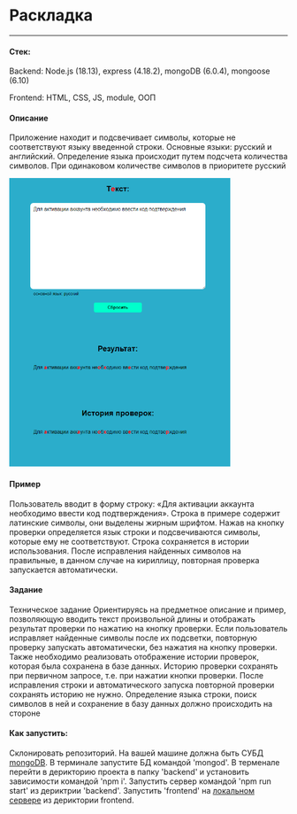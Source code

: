 # Раскладка

---

#### Стек:

Backend: Node.js (18.13), express (4.18.2), mongoDB (6.0.4), mongoose (6.10)

Frontend: HTML, CSS, JS, module, ООП

#### Описание

Приложение находит и подсвечивает символы, которые не соответствуют языку введенной строки.
Основные языки: русский и английский.
Определение языка происходит путем подсчета количества символов.
При одинаковом количестве символов в приоритете русский

<img src="./present.png" width="400">

#### Пример

Пользователь вводит в форму строку: «Для aктивации аккaунта неoбxодимо ввeсти код подтвеpждения».
Строка в примере содержит латинские символы, они выделены жирным шрифтом.
Нажав на кнопку проверки определяется язык строки и подсвечиваются символы, которые ему не соответствуют.
Строка сохраняется в истории использования. После исправления найденных символов на правильные,
в данном случае на кириллицу, повторная проверка запускается автоматически.

#### Задание

Техническое задание Ориентируясь на предметное описание и пример,
позволяющую вводить текст произвольной длины и отображать результат проверки по нажатию на кнопку проверки.
Если пользователь исправляет найденные символы после их подсветки, повторную проверку запускать автоматически,
без нажатия на кнопку проверки. Также необходимо реализовать отображение истории проверок, которая была сохранена в базе данных.
Историю проверки сохранять при первичном запросе, т.е. при нажатии кнопки проверки.
После исправления строки и автоматического запуска повторной проверки сохранять историю не нужно.
Определение языка строки, поиск символов в ней и сохранение в базу данных должно происходить на стороне

#### Как запустить:
Склонировать репозиторий.
На вашей машине должна быть СУБД [mongoDB](https://www.mongodb.com/try/download/community-kubernetes-operator).
В терминале запустите БД командой 'mongod'.
В терменале перейти в дерикторию проекта в папку 'backend' и установить зависимости командой 'npm i'.
Запустить сервер командой 'npm run start' из дериктрии 'backend'.
Запустить 'frontend' на [локальном сервере](https://www.npmjs.com/package/serve) из дериктории frontend.
